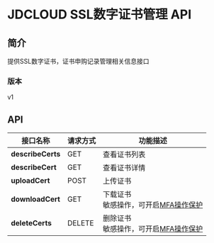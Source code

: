 # JDCLOUD SSL数字证书管理 API


## 简介
提供SSL数字证书，证书申购记录管理相关信息接口


### 版本
v1


## API
|接口名称|请求方式|功能描述|
|---|---|---|
|**describeCerts**|GET|查看证书列表|
|**describeCert**|GET|查看证书详情|
|**uploadCert**|POST|上传证书|
|**downloadCert**|GET|下载证书<br>敏感操作，可开启<a href="https://docs.jdcloud.com/cn/security-operation-protection/operation-protection">MFA操作保护</a>|
|**deleteCerts**|DELETE|删除证书<br>敏感操作，可开启<a href="https://docs.jdcloud.com/cn/security-operation-protection/operation-protection">MFA操作保护</a>|
